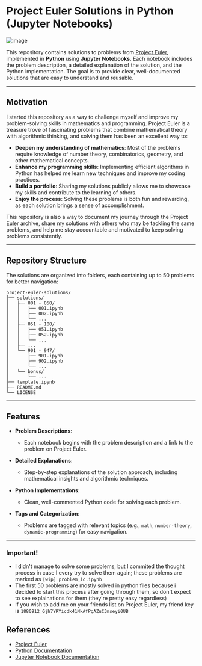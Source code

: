 # Project Euler Solutions in Python (Jupyter Notebooks)

![image](https://projecteuler.net/profile/amcbn.png)

This repository contains solutions to problems from [Project Euler](https://projecteuler.net/), implemented in **Python** using **Jupyter Notebooks**. Each notebook includes the problem description, a detailed explanation of the solution, and the Python implementation. The goal is to provide clear, well-documented solutions that are easy to understand and reusable.

---

## Motivation

I started this repository as a way to challenge myself and improve my problem-solving skills in mathematics and programming. Project Euler is a treasure trove of fascinating problems that combine mathematical theory with algorithmic thinking, and solving them has been an excellent way to:

- **Deepen my understanding of mathematics**: Most of the problems require knowledge of number theory, combinatorics, geometry, and other mathematical concepts.
- **Enhance my programming skills**: Implementing efficient algorithms in Python has helped me learn new techniques and improve my coding practices.
- **Build a portfolio**: Sharing my solutions publicly allows me to showcase my skills and contribute to the learning of others.
- **Enjoy the process**: Solving these problems is both fun and rewarding, as each solution brings a sense of accomplishment.

This repository is also a way to document my journey through the Project Euler archive, share my solutions with others who may be tackling the same problems, and help me stay accountable and motivated to keep solving problems consistently.

---

## Repository Structure

The solutions are organized into folders, each containing up to 50 problems for better navigation:

```
project-euler-solutions/
├── solutions/
│   ├── 001 - 050/
│   │   ├── 001.ipynb
│   │   ├── 002.ipynb
│   │   └── ...
│   ├── 051 - 100/
│   │   ├── 051.ipynb
│   │   ├── 052.ipynb
│   │   └── ...
│   ├── ...
│   └── 901 - 947/
│       ├── 901.ipynb
│       ├── 902.ipynb
│       └── ...
│   └── bonus/
│       └── ...
├── template.ipynb
├── README.md
└── LICENSE
```

---

## Features

- **Problem Descriptions**:
  - Each notebook begins with the problem description and a link to the problem on Project Euler.

- **Detailed Explanations**:
  - Step-by-step explanations of the solution approach, including mathematical insights and algorithmic techniques.

- **Python Implementations**:
  - Clean, well-commented Python code for solving each problem.

- **Tags and Categorization**:
  - Problems are tagged with relevant topics (e.g., `math`, `number-theory`, `dynamic-programming`) for easy navigation.

---

### **Important!**

- I didn't manage to solve some problems, but I commited the thought process in case I every try to solve them again; these problems are marked as `[wip] problem_id.ipynb`
- The first 50 problems are mostly solved in python files because i decided to start this process after going through them, so don't expect to see explainations for them (they're pretty easy regardless)
- If you wish to add me on your friends list on Project Euler, my friend key is `1880912_Gjh7YRYicdk41NkAfPgAZuC3mseyi0UB`

## References

- [Project Euler](https://projecteuler.net/)
- [Python Documentation](https://docs.python.org/3/)
- [Jupyter Notebook Documentation](https://jupyter.org/documentation)
